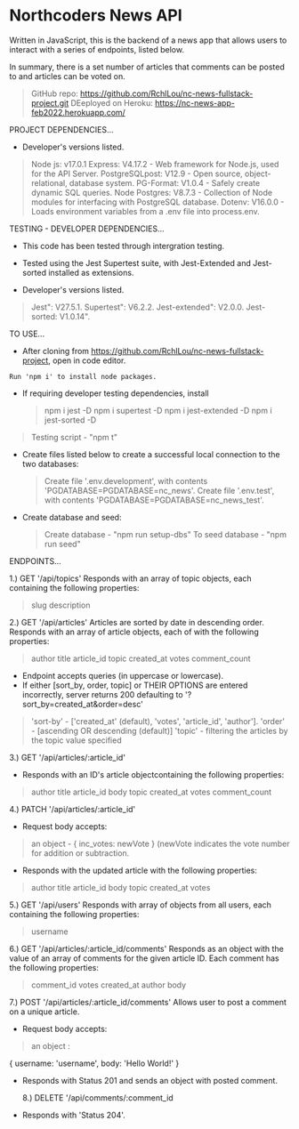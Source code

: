 # Northcoders News API

Written in JavaScript, this is the backend of a news app that allows users to interact with a series of endpoints, listed below.

In summary, there is a set number of articles that comments can be posted to and articles can be voted on.

> GitHub repo: https://github.com/RchlLou/nc-news-fullstack-project.git
> DEeployed on Heroku: https://nc-news-app-feb2022.herokuapp.com/

PROJECT DEPENDENCIES...

- Developer's versions listed.

> Node js: v17.0.1
> Express: V4.17.2 - Web framework for Node.js, used for the API Server.
> PostgreSQLpost: V12.9 - Open source, object-relational, database system.
> PG-Format: V1.0.4 - Safely create dynamic SQL queries.
> Node Postgres: V8.7.3 - Collection of Node modules for interfacing with PostgreSQL database.
> Dotenv: V16.0.0 - Loads environment variables from a .env file into process.env.

TESTING - DEVELOPER DEPENDENCIES...

- This code has been tested through intergration testing.
- Tested using the Jest Supertest suite, with Jest-Extended and Jest-sorted installed as extensions.

- Developer's versions listed.

> Jest": V27.5.1.
> Supertest": V6.2.2.
> Jest-extended": V2.0.0.
> Jest-sorted: V1.0.14".

TO USE...

- After cloning from https://github.com/RchlLou/nc-news-fullstack-project, open in code editor.

```
Run 'npm i' to install node packages.
```

- If requiring developer testing dependencies, install
  > npm i jest -D
  > npm i supertest -D
  > npm i jest-extended -D
  > npm i jest-sorted -D

> Testing script - "npm t"

- Create files listed below to create a successful local connection to the two databases:

  > Create file '.env.development', with contents 'PGDATABASE=PGDATABASE=nc_news'.
  > Create file '.env.test', with contents 'PGDATABASE=PGDATABASE=nc_news_test'.

- Create database and seed:
  > Create database - "npm run setup-dbs"
  > To seed database - "npm run seed"

ENDPOINTS...

1.) GET '/api/topics'
Responds with an array of topic objects, each containing the following properties:

> slug
> description

2.) GET '/api/articles'
Articles are sorted by date in descending order.
Responds with an array of article objects, each of with the following properties:

> author
> title
> article_id
> topic
> created_at
> votes
> comment_count

- Endpoint accepts queries (in uppercase or lowercase).
- If either [sort_by, order, topic] or THEIR OPTIONS are entered incorrectly, server returns 200 defaulting to '?sort_by=created_at&order=desc'

> 'sort-by' - ['created_at' (default), 'votes', 'article_id', 'author'].
> 'order' - [ascending OR descending (default)]
> 'topic' - filtering the articles by the topic value specified

3.) GET '/api/articles/:article_id'

- Responds with an ID's article objectcontaining the following properties:

> author
> title
> article_id
> body
> topic
> created_at
> votes
> comment_count

4.) PATCH '/api/articles/:article_id'

- Request body accepts:

> an object - { inc_votes: newVote }
> (newVote indicates the vote number for addition or subtraction.

- Responds with the updated article with the following properties:

> author
> title
> article_id
> body
> topic
> created_at
> votes

5.) GET '/api/users'
Responds with array of objects from all users, each containing the following properties:

> username

6.) GET '/api/articles/:article_id/comments'
Responds as an object with the value of an array of comments for the given article ID. Each comment has the following properties:

> comment_id
> votes
> created_at
> author
> body

7.) POST '/api/articles/:article_id/comments'
Allows user to post a comment on a unique article.

- Request body accepts:

> an object :

{
username: 'username',
body: 'Hello World!'
}

- Responds with Status 201 and sends an object with posted comment.

  8.) DELETE '/api/comments/:comment_id

- Responds with 'Status 204'.
